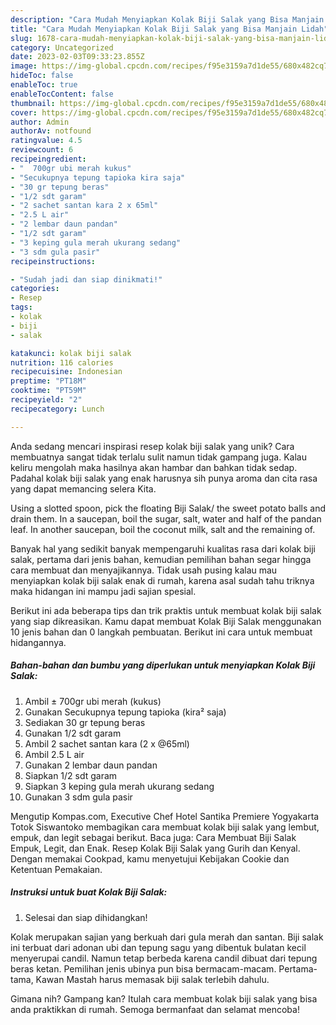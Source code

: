 ```yaml
---
description: "Cara Mudah Menyiapkan Kolak Biji Salak yang Bisa Manjain Lidah"
title: "Cara Mudah Menyiapkan Kolak Biji Salak yang Bisa Manjain Lidah"
slug: 1678-cara-mudah-menyiapkan-kolak-biji-salak-yang-bisa-manjain-lidah
category: Uncategorized
date: 2023-02-03T09:33:23.855Z
image: https://img-global.cpcdn.com/recipes/f95e3159a7d1de55/680x482cq70/kolak-biji-salak-foto-resep-utama.jpg
hideToc: false
enableToc: true
enableTocContent: false
thumbnail: https://img-global.cpcdn.com/recipes/f95e3159a7d1de55/680x482cq70/kolak-biji-salak-foto-resep-utama.jpg
cover: https://img-global.cpcdn.com/recipes/f95e3159a7d1de55/680x482cq70/kolak-biji-salak-foto-resep-utama.jpg
author: Admin
authorAv: notfound
ratingvalue: 4.5
reviewcount: 6
recipeingredient:
- "  700gr ubi merah kukus"
- "Secukupnya tepung tapioka kira saja"
- "30 gr tepung beras"
- "1/2 sdt garam"
- "2 sachet santan kara 2 x 65ml"
- "2.5 L air"
- "2 lembar daun pandan"
- "1/2 sdt garam"
- "3 keping gula merah ukurang sedang"
- "3 sdm gula pasir"
recipeinstructions:

- "Sudah jadi dan siap dinikmati!"
categories:
- Resep
tags:
- kolak
- biji
- salak

katakunci: kolak biji salak 
nutrition: 116 calories
recipecuisine: Indonesian
preptime: "PT18M"
cooktime: "PT59M"
recipeyield: "2"
recipecategory: Lunch

---
```





Anda sedang mencari inspirasi resep kolak biji salak yang unik? Cara membuatnya sangat tidak terlalu sulit namun tidak gampang juga. Kalau keliru mengolah maka hasilnya akan hambar dan bahkan tidak sedap. Padahal kolak biji salak yang enak harusnya sih punya aroma dan cita rasa yang dapat memancing selera Kita.





Using a slotted spoon, pick the floating Biji Salak/ the sweet potato balls and drain them. In a saucepan, boil the sugar, salt, water and half of the pandan leaf. In another saucepan, boil the coconut milk, salt and the remaining of.

Banyak hal yang sedikit banyak mempengaruhi kualitas rasa dari kolak biji salak, pertama dari jenis bahan, kemudian pemilihan bahan segar hingga cara membuat dan menyajikannya. Tidak usah pusing kalau mau menyiapkan kolak biji salak enak di rumah, karena asal sudah tahu triknya maka hidangan ini mampu jadi sajian spesial.






Berikut ini ada beberapa tips dan trik praktis untuk membuat kolak biji salak yang siap dikreasikan. Kamu dapat membuat Kolak Biji Salak menggunakan 10 jenis bahan dan 0 langkah pembuatan. Berikut ini cara untuk membuat hidangannya.

<!--inarticleads1-->

##### Bahan-bahan dan bumbu yang diperlukan untuk menyiapkan Kolak Biji Salak:

1. Ambil  ± 700gr ubi merah (kukus)
1. Gunakan Secukupnya tepung tapioka (kira² saja)
1. Sediakan 30 gr tepung beras
1. Gunakan 1/2 sdt garam
1. Ambil 2 sachet santan kara (2 x @65ml)
1. Ambil 2.5 L air
1. Gunakan 2 lembar daun pandan
1. Siapkan 1/2 sdt garam
1. Siapkan 3 keping gula merah ukurang sedang
1. Gunakan 3 sdm gula pasir


Mengutip Kompas.com, Executive Chef Hotel Santika Premiere Yogyakarta Totok Siswantoko membagikan cara membuat kolak biji salak yang lembut, empuk, dan legit sebagai berikut. Baca juga: Cara Membuat Biji Salak Empuk, Legit, dan Enak. Resep Kolak Biji Salak yang Gurih dan Kenyal. Dengan memakai Cookpad, kamu menyetujui Kebijakan Cookie dan Ketentuan Pemakaian. 

<!--inarticleads2-->

##### Instruksi untuk buat Kolak Biji Salak:


1. Selesai dan siap dihidangkan!

Kolak merupakan sajian yang berkuah dari gula merah dan santan. Biji salak ini terbuat dari adonan ubi dan tepung sagu yang dibentuk bulatan kecil menyerupai candil. Namun tetap berbeda karena candil dibuat dari tepung beras ketan. Pemilihan jenis ubinya pun bisa bermacam-macam. Pertama-tama, Kawan Mastah harus memasak biji salak terlebih dahulu. 

Gimana nih? Gampang kan? Itulah cara membuat kolak biji salak yang bisa anda praktikkan di rumah. Semoga bermanfaat dan selamat mencoba!
